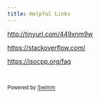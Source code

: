 ```yaml
---
title: Helpful Links
---
```

<http://tinyurl.com/449xnm9w>

<https://stackoverflow.com/>

<https://isocpp.org/faq>

&nbsp;

<SwmMeta version="3.0.0" repo-id="Z2l0aHViJTNBJTNBQ1BQJTNBJTNBZ2l0Ym95MjAyMg==" repo-name="CPP"><sup>Powered by [Swimm](https://app.swimm.io/)</sup></SwmMeta>
